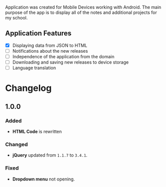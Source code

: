 Application was created for Mobile Devices working with Android. The main purpose of the app is to display all of the notes and additional projects for my school.

## Application Features
- [x] Displaying data from JSON to HTML
- [ ] Notifications about the new releases
- [ ] Independence of the application from the domain
- [ ] Downloading and saving new releases to device storage
- [ ] Language translation

# Changelog

## 1.0.0
### Added
- **HTML Code** is rewritten

### Changed
- **jQuery** updated from `1.1.7` to `3.4.1`.


### Fixed
- **Dropdown menu** not opening.
